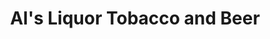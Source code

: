 ---
title: "Al's Liquor Tobacco and Beer"
url: /gulf-shores/als-liquor-tobacco-and-beer/
shop: Spirituosen
---